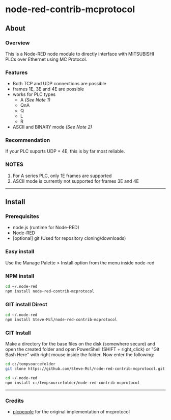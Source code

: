 node-red-contrib-mcprotocol
===========================

## About

### Overview
This is a Node-RED node module to directly interface with MITSUBISHI PLCs over Ethernet using MC Protocol. 

### Features
- Both TCP and UDP connections are possible
- frames 1E, 3E and 4E are possible
- works for PLC types
  - A *(See Note 1)*
  - QnA
  - Q
  - L
  - R
- ASCII and BINARY mode *(See Note 2)*

### Recommendation
If your PLC suports UDP + 4E, this is by far most reliable. 

### NOTES
1. For A series PLC, only 1E frames are supported
2. ASCII mode is currently not supported for frames 3E and 4E
---
## Install

### Prerequisites

* node.js	(runtime for Node-RED)
* Node-RED
* [optional] git (Used for repository cloning/downloads)

### Easy install

Use the Manage Palette > Install option from the menu inside node-red


### NPM install
```sh
cd ~/.node-red
npm install node-red-contrib-mcprotocol
```

### GIT install Direct
```sh
cd ~/.node-red
npm install Steve-Mcl/node-red-contrib-mcprotocol
```

### GIT Install
Make a directory for the base files on the disk (somewhere secure) and open the created folder and open PowerShell (SHIFT + right_click) or "Git Bash Here" with right mouse inside the folder. Now enter the following:
```sh
cd c:/tempsourcefolder
git clone https://github.com/Steve-Mcl/node-red-contrib-mcprotocol.git

cd ~/.node-red
npm install c:/tempsourcefolder/node-red-contrib-mcprotocol
```

---

### Credits
* [plcpeople](https://github.com/plcpeople/mcprotocol) for the original implementation of mcprotocol
